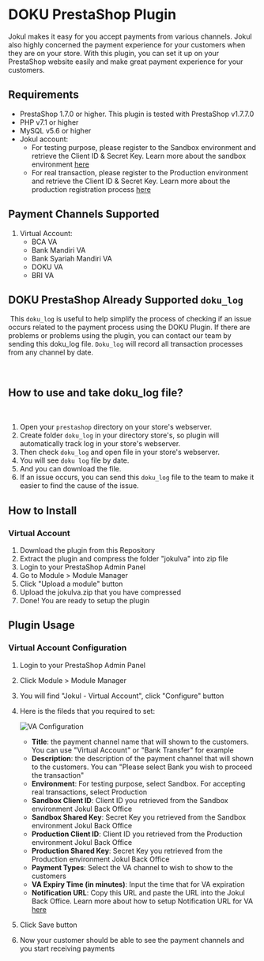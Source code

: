 # DOKU PrestaShop Plugin

Jokul makes it easy for you accept payments from various channels. Jokul also highly concerned the payment experience for your customers when they are on your store. With this plugin, you can set it up on your PrestaShop website easily and make great payment experience for your customers.

## Requirements

- PrestaShop 1.7.0 or higher. This plugin is tested with PrestaShop v1.7.7.0
- PHP v7.1 or higher
- MySQL v5.6 or higher
- Jokul account:
    - For testing purpose, please register to the Sandbox environment and retrieve the Client ID & Secret Key. Learn more about the sandbox environment [here](https://jokul.doku.com/docs/docs/getting-started/explore-sandbox)
    - For real transaction, please register to the Production environment and retrieve the Client ID & Secret Key. Learn more about the production registration process [here](https://jokul.doku.com/docs/docs/getting-started/register-user)

## Payment Channels Supported

1. Virtual Account:
    - BCA VA
    - Bank Mandiri VA
    - Bank Syariah Mandiri VA
    - DOKU VA
    - BRI VA


## DOKU PrestaShop Already Supported `doku_log`
​
This `doku_log` is useful to help simplify the process of checking if an issue occurs related to the payment process using the DOKU Plugin. If there are problems or problems using the plugin, you can contact our team by sending this doku_log file. `Doku_log` will record all transaction processes from any channel by date.

​
## How to use and take doku_log file?
​
1. Open your `prestashop` directory on your store's webserver.
2. Create folder `doku_log` in your directory store's, so plugin will automatically track log in your store's webserver.
3. Then check `doku_log` and open file in your store's webserver.
4. You will see `doku log` file by date.
5. And you can download the file. 
6. If an issue occurs, you can send this `doku_log` file to the team to make it easier to find the cause of the issue.

## How to Install

### Virtual Account

1. Download the plugin from this Repository
1. Extract the plugin and compress the folder "jokulva" into zip file
1. Login to your PrestaShop Admin Panel
1. Go to Module > Module Manager
1. Click "Upload a module" button
1. Upload the jokulva.zip that you have compressed
1. Done! You are ready to setup the plugin

## Plugin Usage

### Virtual Account Configuration

1. Login to your PrestaShop Admin Panel
1. Click Module > Module Manager
1. You will find "Jokul - Virtual Account", click "Configure" button
1. Here is the fileds that you required to set:

    ![VA Configuration](https://i.ibb.co/nL6m3dq/va-configuration.png)

    - **Title**: the payment channel name that will shown to the customers. You can use "Virtual Account" or "Bank Transfer" for example
    - **Description**: the description of the payment channel that will shown to the customers. You can "Please select Bank you wish to proceed the transaction"
    - **Environment**: For testing purpose, select Sandbox. For accepting real transactions, select Production
    - **Sandbox Client ID**: Client ID you retrieved from the Sandbox environment Jokul Back Office
    - **Sandbox Shared Key**: Secret Key you retrieved from the Sandbox environment Jokul Back Office
    - **Production Client ID**: Client ID you retrieved from the Production environment Jokul Back Office
    - **Production Shared Key**: Secret Key you retrieved from the Production environment Jokul Back Office
    - **Payment Types**: Select the VA channel to wish to show to the customers
    - **VA Expiry Time (in minutes)**: Input the time that for VA expiration
    - **Notification URL**: Copy this URL and paste the URL into the Jokul Back Office. Learn more about how to setup Notification URL for VA [here](https://jokul.doku.com/docs/docs/after-payment/setup-notification-url#virtual-account)
1. Click Save button
1. Now your customer should be able to see the payment channels and you start receiving payments
